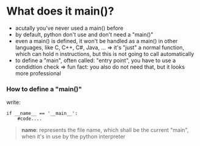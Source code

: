 #	What does it main()?

-	acutally you've never used a main() before
-	by default, python don't use and don't need a "main()"
-	even a main() is defined, it won't be handled as a main() in other languages, like C, C++, C#, Java, ... => it's "just" a normal function, which can hold n instructions, but this is not going to call automatically
-	to define a "main", often called: "entry point", you have to use a condidtion check => fun fact: you also do not need that, but it looks more professional

###	How to define a "main()"

write:

```
if __name__ == '__main__':
	#code....

```

> __name__:
represents the file name, which shall be the current "main", when it's in use by the python interpreter 